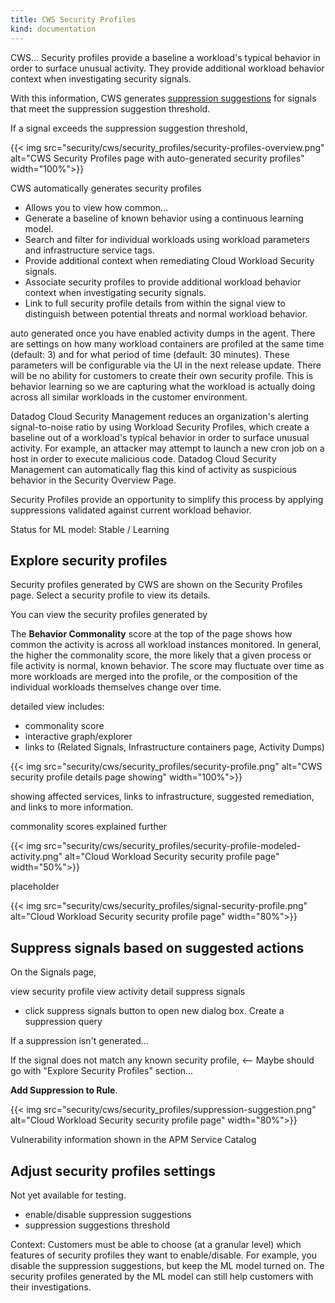 ```yaml
---
title: CWS Security Profiles
kind: documentation
---
```


CWS... Security profiles provide a baseline a workload's typical behavior in order to surface unusual activity. They provide additional workload behavior context when investigating security signals.

With this information, CWS generates [suppression suggestions](#suppress-signals-based-on-suggested-actions) for signals that meet the suppression suggestion threshold.

If a signal exceeds the suppression suggestion threshold, 

{{< img src="security/cws/security_profiles/security-profiles-overview.png" alt="CWS Security Profiles page with auto-generated security profiles" width="100%">}}

CWS automatically generates security profiles

- Allows you to view how common...
- Generate a baseline of known behavior using a continuous learning model.
- Search and filter for individual workloads using workload parameters and infrastructure service tags.
- Provide additional context when remediating Cloud Workload Security signals.
- Associate security profiles to provide additional workload behavior context when investigating security signals.
- Link to full security profile details from within the signal view to distinguish between potential threats and normal workload behavior.

auto generated once you have enabled activity dumps in the agent. There are settings on how many workload containers are profiled at the same time (default: 3) and for what period of time (default: 30 minutes). These parameters will be configurable via the UI in the next release update. There will be no ability for customers to create their own security profile. This is behavior learning so we are capturing what the workload is actually doing across all similar workloads in the customer environment.

Datadog Cloud Security Management reduces an organization's alerting signal-to-noise ratio by using Workload Security Profiles, which create a baseline out of a workload's typical behavior in order to surface unusual activity. For example, an attacker may attempt to launch a new cron job on a host in order to execute malicious code. Datadog Cloud Security Management can automatically flag this kind of activity as suspicious behavior in the Security Overview Page.

Security Profiles provide an opportunity to simplify this process by applying suppressions validated against current workload behavior.

Status for ML model: Stable / Learning

## Explore security profiles

Security profiles generated by CWS are shown on the Security Profiles page. Select a security profile to view its details.

You can view the security profiles generated by 

The **Behavior Commonality** score at the top of the page shows how common the activity is across all workload instances monitored. In general, the higher the commonality score, the more likely that a given process or file activity is normal, known behavior. The score may fluctuate over time as more workloads are merged into the profile, or the composition of the individual workloads themselves change over time.

detailed view includes:

- commonality score
- interactive graph/explorer
- links to (Related Signals, Infrastructure containers page, Activity Dumps)

{{< img src="security/cws/security_profiles/security-profile.png" alt="CWS security profile details page showing" width="100%">}}

showing affected services, links to infrastructure, suggested remediation, and links to more information.

commonality scores explained further

{{< img src="security/cws/security_profiles/security-profile-modeled-activity.png" alt="Cloud Workload Security security profile page" width="50%">}}

placeholder

{{< img src="security/cws/security_profiles/signal-security-profile.png" alt="Cloud Workload Security security profile page" width="80%">}}

## Suppress signals based on suggested actions

On the Signals page,

view security profile
view activity detail
suppress signals

- click suppress signals button to open new dialog box. Create a suppression query

If a suppression isn't generated...

If the signal does not match any known security profile, <-- Maybe should go with "Explore Security Profiles" section...

**Add Suppression to Rule**.

{{< img src="security/cws/security_profiles/suppression-suggestion.png" alt="Cloud Workload Security security profile page" width="80%">}}

Vulnerability information shown in the APM Service Catalog

## Adjust security profiles settings

Not yet available for testing.

- enable/disable suppression suggestions
- suppression suggestions threshold

Context: Customers must be able to choose (at a granular level) which features of security profiles they want to enable/disable. For example, you disable the suppression suggestions, but keep the ML model turned on. The security profiles generated by the ML model can still help customers with their investigations.